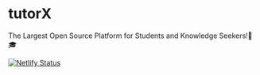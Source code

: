 # tutorX
The Largest Open Source Platform for Students and Knowledge Seekers!🏾🎓 

[![Netlify Status](https://api.netlify.com/api/v1/badges/2e9362da-1d21-46ce-a766-6cf97e99341a/deploy-status)](https://app.netlify.com/sites/tutor-x/deploys)
